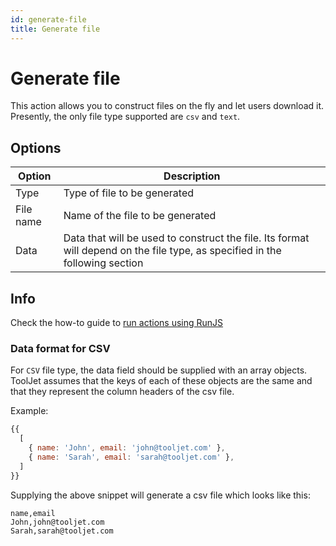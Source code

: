 ```yaml
---
id: generate-file
title: Generate file
---
```


# Generate file

This action allows you to construct files on the fly and let users download it.
Presently, the only file type supported are `csv` and `text`.

## Options

| Option | Description |
|--------|-------------|
| Type   | Type of file to be generated |
| File name | Name of the file to be generated |
| Data | Data that will be used to construct the file. Its format will depend on the file type, as specified in the following section |

## Info
Check the how-to guide to [run actions using RunJS](https://docs.tooljet.com/docs/how-to/run-actions-from-runjs)

### Data format for CSV

For `CSV` file type, the data field should be supplied with an array objects. ToolJet assumes that the keys of each of
these objects are the same and that they represent the column headers of the csv file.

Example:

```javascript
{{
  [
    { name: 'John', email: 'john@tooljet.com' },
    { name: 'Sarah', email: 'sarah@tooljet.com' },
  ]
}}
```

Supplying the above snippet will generate a csv file which looks like this:

```csv
name,email
John,john@tooljet.com
Sarah,sarah@tooljet.com
```